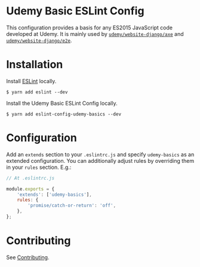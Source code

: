 Udemy Basic ESLint Config
=========================

This configuration provides a basis for any ES2015 JavaScript code developed at Udemy. 
It is mainly used by [`udemy/website-django/axe`](https://github.com/udemy/website-django/tree/master/axe/.eslintrc.js) 
and [`udemy/website-django/e2e`](https://github.com/udemy/website-django/tree/master/e2e/.eslintrc.js).

# Installation

Install [ESLint](https://www.github.com/eslint/eslint) locally.

    $ yarn add eslint --dev

Install the Udemy Basic ESLint Config locally.

    $ yarn add eslint-config-udemy-basics --dev

# Configuration

Add an `extends` section to your `.eslintrc.js` and specify `udemy-basics` as an extended configuration.
You can additionally adjust rules by overriding them in your `rules` section. E.g.:

```js
// At .eslintrc.js

module.exports = {
    'extends': ['udemy-basics'],
    rules: {
        'promise/catch-or-return': 'off',
    },
};
```

# Contributing

See [Contributing](/#contributing).